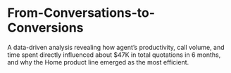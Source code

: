 # From-Conversations-to-Conversions
A data-driven analysis revealing how agent’s productivity, call volume, and time spent directly influenced about $47K in total quotations in 6 months, and why the Home product line emerged as the most efficient.
